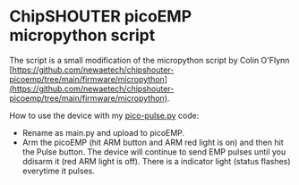 # ChipSHOUTER picoEMP micropython script

The script is a small modification of the micropython script by Colin O'Flynn [https://github.com/newaetech/chipshouter-picoemp/tree/main/firmware/micropython](https://github.com/newaetech/chipshouter-picoemp/tree/main/firmware/micropython). 

How to use the device with my [pico-pulse.py](pico-pulse.py) code:
* Rename as main.py and upload to picoEMP. 
* Arm the picoEMP (hit ARM button and ARM red light is on) and then hit the Pulse button. The device will continue to send EMP pulses until you ddisarm it (red ARM light is off). There is a indicator light (status flashes) everytime it pulses. 
